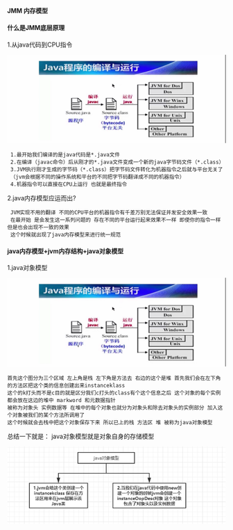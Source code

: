 
#### JMM 内存模型

#### 什么是JMM底层原理

1.从java代码到CPU指令

 ![img](https://raw.githubusercontent.com/qiurunze123/imageall/master/threadjmm1.png)
     
     1.最开始我们编译的是java代码是*.java文件
     2.在编译（javac命令）后从刚才的*.java文件变成一个新的java字节码文件（*.class）
     3.JVM执行刚才生成的字节码（*.class）把字节码文件转化为机器指令之后就与平台无关了
     （jvm会根据不同的操作系统和平台的不同把字节码翻译成不同的机器指令）
     4.机器指令可以直接在CPU上运行 也就是最终指令
     
2.java内存模型应运而出?

     JVM实现不用的翻译 不同的CPU平台的机器指令有千差万别无法保证并发安全效果一致
     在最开始 是会发生这一系列问题的 存在不同的平台运行起来效果不一样 即使你的指令一样但是也会出现不一致的效果
     这个时候就出现了java内存模型来进行统一规范
     
#### java内存模型+jvm内存结构+java对象模型


1.java对象模型

   ![img](https://raw.githubusercontent.com/qiurunze123/imageall/master/threadjmm1.png)
    
    
    首先这个图分为三个区域 左上角是栈 左下角是方法去 右边的这个是堆 首先我们会在左下角的方法区把这个类的信息创建出来instanceklass
    这个的k打头而不是c目的就是区分我们c打头的class有个这个信息之后 这个对象的每个实例都会放在这边的堆中 markword 和元数据指针 
    被称为对象头 实例数据等 在堆中的每个对象也就分为对象头和除去对象头的实例部分 加入这个对象被我们的某个方法所调用了
    这个时候就会去栈中把这个对象保存下来 所以已上的栈 方法区 堆 被称为java对象模型

总结一下就是： java对象模型就是对象自身的存储模型

   ![img](https://raw.githubusercontent.com/qiurunze123/imageall/master/threadjmm3.png)
